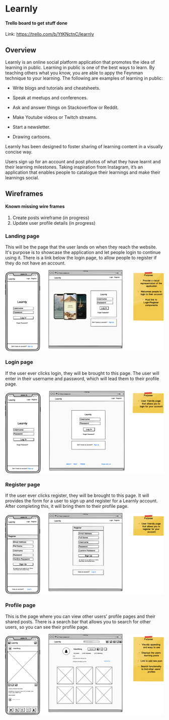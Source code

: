 # Learnly

#### Trello board to get stuff done

Link: https://trello.com/b/YtKNctnC/learnly

## Overview

Learnly is an online social platform application that promotes the idea of learning in public. Learning in public is one of the best ways to learn. By teaching others what you know, you are able to appy the Feynman technique to your learning. The following are examples of learning in public:

* Write blogs and tutorials and cheatsheets.

* Speak at meetups and conferences.

* Ask and answer things on Stackoverflow or Reddit. 

* Make Youtube videos or Twitch streams.

* Start a newsletter.

* Drawing cartoons.

Learnly has been designed to foster sharing of learning content in a visually concise way.

Users sign up for an account and post photos of what they have learnt and their learning milestones. Taking inspiration from Instagram, it’s an application that enables people to catalogue their learnings and make their learnings social. 



## Wireframes

#### Known missing wire frames

1. Create posts wireframe (in progress)
1. Update user profile details (in progress)

### Landing page

This will be the page that the user lands on when they reach the website. It's purpose is to showcase the application and let people login to continue using it. There is a link below the login page, to allow people to register if they do not have an account.

![](./docs/wire-frames/Landing-Page.png)

### Login page

If the user ever clicks login, they will be brought to this page. The user will enter in their username and password, which will lead them to their profile page.

![](./docs/wire-frames/Login-Page.png)

### Register page

If the user ever clicks register, they will be brought to this page. It will provides the form for a user to sign up and register for a Learnly account. After completing this, it will bring them to their profile page.

![](./docs/wire-frames/Register-Page.png)


### Profile page

This is the page where you can view other users' profile pages and their shared posts. There is a search bar that allows you to search for other users, so you can see their profile page. 

![](./docs/wire-frames/Profile-Page.png)